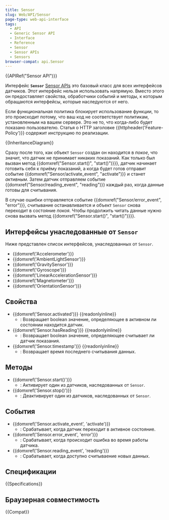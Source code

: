 ```yaml
---
title: Sensor
slug: Web/API/Sensor
page-type: web-api-interface
tags:
  - API
  - Generic Sensor API
  - Interface
  - Reference
  - Sensor
  - Sensor APIs
  - Sensors
browser-compat: api.Sensor
---
```

{{APIRef("Sensor API")}}

Интерфейс **`Sensor`** [Sensor APIs](/en-US/docs/Web/API/Sensor_APIs) это базовый класс для всех интерфейсов датчиков. Этот интерфейс нельзя использовать напрямую. Вместо этого он предоставляет свойства, обработчики событий и методы, к которым обращаются интерфейсы, которые наследуются от него.

Если функциональная политика блокирует использование функции, то это происходит потому, что ваш код не соответствует политикам, установленным на вашем сервере. Это не то, что когда-либо будет показано пользователю. Статья о HTTP заголовке {{httpheader('Feature-Policy')}} содержит инструкцию по реализации.


{{InheritanceDiagram}}

Сразу после того, как объект `Sensor` создан он находится в _покое_, что значит, что датчик не принимает никаких показаний. Как только был вызван метод {{domxref("Sensor.start()", "start()")}}}, датчик начинает готовить себя к приёму показаний, а когда будет готов отправит событие {{domxref("Sensor/activate_event", "activate")}} и станет _активным_. Затем датчик отправляем событие {{domxref("Sensor/reading_event", "reading")}} каждый раз, когда данные готовы для считывания.

В случае ошибки отправляется событие {{domxref("Sensor/error_event", "error")}}, считывание останавливается и объект `Sensor` снова переходит в состояние _покоя_.
Чтобы продолжить читать данные нужно снова вызвать метод {{domxref("Sensor.start()", "start()")}}}.


## Интерфейсы унаследованные от `Sensor`

Ниже представлен список интерфейсов, унаследованных от `Sensor`.

- {{domxref('Accelerometer')}}
- {{domxref('AmbientLightSensor')}}
- {{domxref('GravitySensor')}}
- {{domxref('Gyroscope')}}
- {{domxref('LinearAccelerationSensor')}}
- {{domxref('Magnetometer')}}
- {{domxref('OrientationSensor')}}

## Свойства

- {{domxref('Sensor.activated')}} {{readonlyinline}}
  - : Возвращает boolean значение, определяющее в активном ли состоянии находится датчик.
- {{domxref('Sensor.hasReading')}} {{readonlyinline}}
  - : Возвращает boolean значение, определяющее считывает ли датчик показания.
- {{domxref('Sensor.timestamp')}} {{readonlyinline}}
  - : Возвращает время последнего считывания данных.

## Методы

- {{domxref('Sensor.start()')}}
  - : Активирует один из датчиков, наследованных от `Sensor`.
- {{domxref('Sensor.stop()')}}
  - : Деактивирует один из датчиков, наследованных от `Sensor`.

## События

- {{domxref('Sensor.activate_event', 'activate')}}
  - : Срабатывает, когда датчик переходит в активное состояние.
- {{domxref('Sensor.error_event', 'error')}}
  - : Срабатывает, когда происходит ошибка во время работы датчика.
- {{domxref('Sensor.reading_event', 'reading')}}
  - : Срабатывает, когда доступно считываение новых данных.

## Спецификации

{{Specifications}}

## Браузерная совместимость

{{Compat}}

